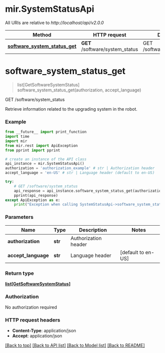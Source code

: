 # mir.SystemStatusApi

All URIs are relative to *http://localhost/api/v2.0.0*

Method | HTTP request | Description
------------- | ------------- | -------------
[**software_system_status_get**](SystemStatusApi.md#software_system_status_get) | **GET** /software/system_status | GET /software/system_status


# **software_system_status_get**
> list[GetSoftwareSystemStatus] software_system_status_get(authorization, accept_language)

GET /software/system_status

Retrieve information related to the upgrading system in the robot.

### Example
```python
from __future__ import print_function
import time
import mir
from mir.rest import ApiException
from pprint import pprint

# create an instance of the API class
api_instance = mir.SystemStatusApi()
authorization = 'authorization_example' # str | Authorization header
accept_language = 'en-US' # str | Language header (default to en-US)

try:
    # GET /software/system_status
    api_response = api_instance.software_system_status_get(authorization, accept_language)
    pprint(api_response)
except ApiException as e:
    print("Exception when calling SystemStatusApi->software_system_status_get: %s\n" % e)
```

### Parameters

Name | Type | Description  | Notes
------------- | ------------- | ------------- | -------------
 **authorization** | **str**| Authorization header | 
 **accept_language** | **str**| Language header | [default to en-US]

### Return type

[**list[GetSoftwareSystemStatus]**](GetSoftwareSystemStatus.md)

### Authorization

No authorization required

### HTTP request headers

 - **Content-Type**: application/json
 - **Accept**: application/json

[[Back to top]](#) [[Back to API list]](../README.md#documentation-for-api-endpoints) [[Back to Model list]](../README.md#documentation-for-models) [[Back to README]](../README.md)

